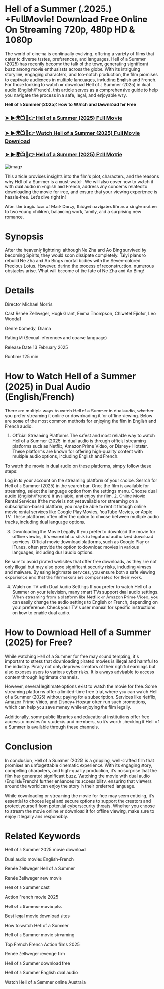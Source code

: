# Hell of a Summer (.2025.) +Fu𝗅𝗅Mov𝗂e! Down𝗅oad Fre𝖾 On𝗅ine 𝖮n 𝖲tream𝗂ng 𝟩𝟤𝟢𝗉, 𝟦𝟪𝟢𝗉 𝖧𝖣 & 𝟣𝟢𝟪𝟢𝗉

The world of cinema is continually evolving, offering a variety of films that cater to diverse tastes, preferences, and languages. Hell of a Summer (2025) has recently become the talk of the town, generating significant buzz among movie enthusiasts across the globe. With its intriguing storyline, engaging characters, and top-notch production, the film promises to captivate audiences in multiple languages, including English and French. For those looking to watch or download Hell of a Summer (2025) in dual audio (English/French), this article serves as a comprehensive guide to help you navigate the process in a safe, legal, and enjoyable way.

**Hell of a Summer (2025): How to W𝚊tch and Downl𝚘ad for Free**

### [➤ ►🌍📺📱👉 Hell of a Summer (2025) F𝚞ll Mo𝚟ie](https://t.co/eBpXZGuDqv)

### [➤ ►🌍📺📱👉 W𝚊tch Hell of a Summer (2025) F𝚞ll Mo𝚟ie Downl𝚘ad](https://t.co/eBpXZGuDqv)

### [➤ ►🌍📺📱👉 Hell of a Summer (2025) F𝚞ll Mo𝚟ie](https://t.co/eBpXZGuDqv)

![image](https://image.tmdb.org/t/p/w185/zdmFMXJRnWN0345qhTRuJIDV9fI.jpg)

This article provides insights into the film's plot, characters, and the reasons why Hell of a Summer is a must-watch. We will also cover how to watch it with dual audio in English and French, address any concerns related to downloading the movie for free, and ensure that your viewing experience is hassle-free. Let’s dive right in!

After the tragic loss of Mark Darcy, Bridget navigates life as a single mother to two young children, balancing work, family, and a surprising new romance.

# Synopsis
After the heavenly lightning, although Ne Zha and Ao Bing survived by becoming Spirits, they would soon dissipate completely. Taiyi plans to rebuild Ne Zha and Ao Bing’s mortal bodies with the Seven-colored Precious Lotus. However, during the process of reconstruction, numerous obstacles arise. What will become of the fate of Ne Zha and Ao Bing?

# Details
Director Michael Morris

Cast Renée Zellweger, Hugh Grant, Emma Thompson, Chiwetel Ejiofor, Leo Woodall

Genre Comedy, Drama

Rating M (Sexual references and coarse language)

Release Date 13 February 2025

Runtime 125 min

# How to Watch Hell of a Summer (2025) in Dual Audio (English/French)
There are multiple ways to watch Hell of a Summer in dual audio, whether you prefer streaming it online or downloading it for offline viewing. Below are some of the most common methods for enjoying the film in English and French audio.

1. Official Streaming Platforms
The safest and most reliable way to watch Hell of a Summer (2025) in dual audio is through official streaming platforms such as Netflix, Amazon Prime Video, or Disney+ Hotstar. These platforms are known for offering high-quality content with multiple audio options, including English and French.

To watch the movie in dual audio on these platforms, simply follow these steps:

Log in to your account on the streaming platform of your choice.
Search for Hell of a Summer (2025) in the search bar.
Once the film is available for streaming, select the language option from the settings menu.
Choose dual audio (English/French) if available, and enjoy the film.
2. Online Movie Rental Services
If the movie is not yet available for streaming on a subscription-based platform, you may be able to rent it through online movie rental services like Google Play Movies, YouTube Movies, or Apple TV. These platforms often offer the option to choose between multiple audio tracks, including dual language options.

3. Downloading the Movie Legally
If you prefer to download the movie for offline viewing, it's essential to stick to legal and authorized download services. Official movie download platforms, such as Google Play or iTunes, often provide the option to download movies in various languages, including dual audio options.

Be sure to avoid pirated websites that offer free downloads, as they are not only illegal but may also pose significant security risks, including viruses and malware. By using legitimate services, you ensure both a safe viewing experience and that the filmmakers are compensated for their work.

4. Watch on TV with Dual Audio Settings
If you prefer to watch Hell of a Summer on your television, many smart TVs support dual audio settings. When streaming from a platform like Netflix or Amazon Prime Video, you can easily change the audio settings to English or French, depending on your preference. Check your TV's user manual for specific instructions on how to enable dual audio.

# How to Download Hell of a Summer (2025) for Free?
While watching Hell of a Summer for free may sound tempting, it's important to stress that downloading pirated movies is illegal and harmful to the industry. Piracy not only deprives creators of their rightful earnings but also exposes users to various cyber risks. It is always advisable to access content through legitimate channels.

However, several legitimate options exist to watch the movie for free. Some streaming platforms offer a limited-time free trial, where you can watch Hell of a Summer (2025) without paying for a subscription. Services like Netflix, Amazon Prime Video, and Disney+ Hotstar often run such promotions, which can help you save money while enjoying the film legally.

Additionally, some public libraries and educational institutions offer free access to movies for students and members, so it’s worth checking if Hell of a Summer is available through these channels.

# Conclusion
In conclusion, Hell of a Summer (2025) is a gripping, well-crafted film that promises an unforgettable cinematic experience. With its engaging story, compelling characters, and high-quality production, it’s no surprise that the film has generated significant buzz. Watching the movie with dual audio (English/French) further enhances its accessibility, ensuring that viewers around the world can enjoy the story in their preferred language.

While downloading or streaming the movie for free may seem enticing, it’s essential to choose legal and secure options to support the creators and protect yourself from potential cybersecurity threats. Whether you choose to stream the movie online or download it for offline viewing, make sure to enjoy it legally and responsibly.

# Related Keywords
Hell of a Summer 2025 movie download

Dual audio movies English-French

Renée Zellweger Hell of a Summer

Renée Zellweger new movie

Hell of a Summer cast

Action French movie 2025

Hell of a Summer movie plot

Best legal movie download sites

How to watch Hell of a Summer

Hell of a Summer movie streaming

Top French French Action films 2025

Renée Zellweger revenge film

Hell of a Summer download free

Hell of a Summer English dual audio

Watch Hell of a Summer online Australia
